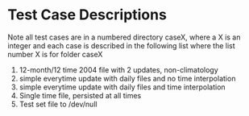 # Test Case Descriptions

Note all test cases are in a numbered directory caseX, where a X is an integer and each case is described in the following list where the list number X is for folder caseX

1. 12-month/12 time 2004 file with 2 updates, non-climatology
4. simple everytime update with daily files and no time interpolation
5. simple everytime update with daily files and time interpolation
9. Single time file, persisted at all times
19. Test set file to /dev/null
